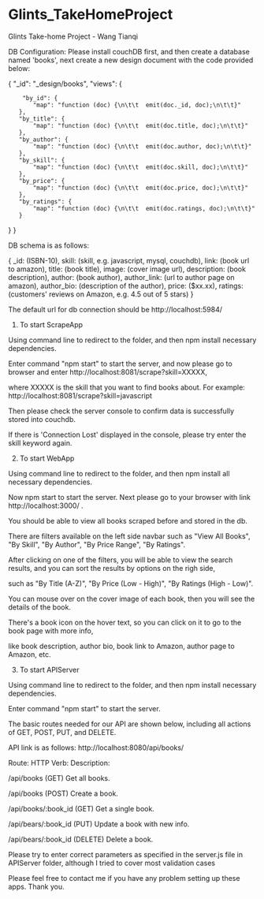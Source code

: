 # Glints_TakeHomeProject
Glints Take-home Project - Wang Tianqi


DB Configuration:
Please install couchDB first, and then create a database named 'books', next create a new design document with the code provided below:

{
   "_id": "_design/books",
   "views": {
       
     	"by_id": {
           "map": "function (doc) {\n\t\t  emit(doc._id, doc);\n\t\t}"
       },
       "by_title": {
           "map": "function (doc) {\n\t\t  emit(doc.title, doc);\n\t\t}"
       },
       "by_author": {
           "map": "function (doc) {\n\t\t  emit(doc.author, doc);\n\t\t}"
       },
       "by_skill": {
           "map": "function (doc) {\n\t\t  emit(doc.skill, doc);\n\t\t}"
       },
       "by_price": {
           "map": "function (doc) {\n\t\t  emit(doc.price, doc);\n\t\t}"
       },
       "by_ratings": {
           "map": "function (doc) {\n\t\t  emit(doc.ratings, doc);\n\t\t}"
       }
   }
}

DB schema is as follows:

{
	_id: (ISBN-10),
	skill: (skill, e.g. javascript, mysql, couchdb),
	link: (book url to amazon),
	title: (book title),
	image: (cover image url),
	description: (book description),
	author: (book author),
	author_link: (url to author page on amazon),
	author_bio: (description of the author),
	price: ($xx.xx),
	ratings: (customers' reviews on Amazon, e.g. 4.5 out of 5 stars)
}


The default url for db connection should be http://localhost:5984/


1. To start ScrapeApp

Using command line to redirect to the folder, and then npm install necessary dependencies.

Enter command "npm start" to start the server, and now please go to browser and enter http://localhost:8081/scrape?skill=XXXXX,

where XXXXX is the skill that you want to find books about. For example: http://localhost:8081/scrape?skill=javascript

Then please check the server console to confirm data is successfully stored into couchdb.

If there is 'Connection Lost' displayed in the console, please try enter the skill keyword again. 



2. To start WebApp

Using command line to redirect to the folder, and then npm install all necessary dependencies.

Now npm start to start the server. Next please go to your browser with link http://localhost:3000/ .

You should be able to view all books scraped before and stored in the db.

There are filters available on the left side navbar such as "View All Books", "By Skill", "By Author", "By Price Range", "By Ratings".

After clicking on one of the filters, you will be able to view the search results, and you can sort the results by options on the righ side,

such as "By Title (A-Z)", "By Price (Low - High)", "By Ratings (High - Low)".

You can mouse over on the cover image of each book, then you will see the details of the book.

There's a book icon on the hover text, so you can click on it to go to the book page with more info,

like book description, author bio, book link to Amazon, author page to Amazon, etc.



3. To start APIServer

Using command line to redirect to the folder, and then npm install necessary dependencies.

Enter command "npm start" to start the server. 

The basic routes needed for our API are shown below, including all actions of GET, POST, PUT, and DELETE.

API link is as follows: http://localhost:8080/api/books/

Route:					HTTP Verb:		Description:

/api/books				(GET)				Get all books.

/api/books				(POST)				Create a book.

/api/books/:book_id		(GET)				Get a single book.

/api/bears/:book_id		(PUT)				Update a book with new info.

/api/bears/:book_id		(DELETE)			Delete a book.

Please try to enter correct parameters as specified in the server.js file in APIServer folder, although I tried to cover most validation cases

Please feel free to contact me if you have any problem setting up these apps. Thank you.


